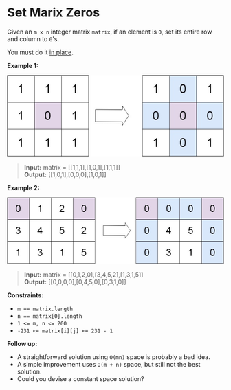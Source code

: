 # Set Marix Zeros

Given an  `m x n`  integer matrix  `matrix`, if an element is  `0`, set its entire row and column to  `0`'s.

You must do it  [in place](https://en.wikipedia.org/wiki/In-place_algorithm).

**Example 1:**

![example 1](example1.png)

> **Input:** matrix = [[1,1,1],[1,0,1],[1,1,1]]\
> **Output:** [[1,0,1],[0,0,0],[1,0,1]]

**Example 2:**

![example 2](example2.png)

> **Input:** matrix = [[0,1,2,0],[3,4,5,2],[1,3,1,5]]\
> **Output:** [[0,0,0,0],[0,4,5,0],[0,3,1,0]]

**Constraints:**

-   `m == matrix.length`
-   `n == matrix[0].length`
-   `1 <= m, n <= 200`
-   `-231 <= matrix[i][j] <= 231 - 1`

**Follow up:**

-   A straightforward solution using  `O(mn)`  space is probably a bad idea.
-   A simple improvement uses  `O(m + n)`  space, but still not the best solution.
-   Could you devise a constant space solution?
